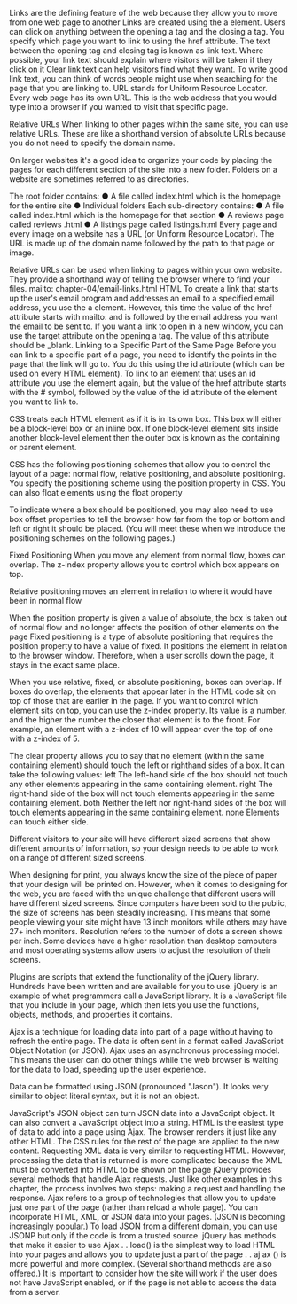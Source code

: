 
Links are the defining feature of the web
because they allow you to move from
one web page to another
Links are created using the a element. Users can click on anything
between the opening a tag and the closing a tag. You specify
which page you want to link to using the href attribute.
The text between the opening
<a> tag and closing </a> tag
is known as link text. Where
possible, your link text should
explain where visitors will be
taken if they click on it
Clear link text can help visitors
find what they want.
To write good link text, you can
think of words people might
use when searching for the
page that you are linking to. 
URL stands for Uniform
Resource Locator. Every web
page has its own URL. This is the
web address that you would type
into a browser if you wanted to
visit that specific page.

Relative URLs
When linking to other pages
within the same site, you can
use relative URLs. These are like
a shorthand version of absolute
URLs because you do not need
to specify the domain name.



On larger websites it's a good idea to organize your code by placing the
pages for each different section of the site into a new folder. Folders on a
website are sometimes referred to as directories.

The root folder contains:
● A file called index.html which
is the homepage for the
entire site
● Individual folders
Each sub-directory contains:
● A file called index.html which
is the homepage for that
section
● A reviews page called reviews
.html
● A listings page called listings.html
Every page and every image on
a website has a URL (or Uniform
Resource Locator). The URL is
made up of the domain name
followed by the path to that page
or image.

Relative URLs can be used when linking to pages within your own
website. They provide a shorthand way of telling the browser where to
find your files.
mailto: chapter-04/email-links.html HTML
To create a link that starts up
the user's email program and
addresses an email to a specified
email address, you use the a
element. However, this time the
value of the href attribute starts
with mailto: and is followed by
the email address you want the
email to be sent to.
If you want a link to open in a
new window, you can use the
target attribute on the opening
a tag. The value of this
attribute should be _blank.
Linking to a Specific
Part of the Same Page
Before you can link to a specific
part of a page, you need to
identify the points in the page
that the link will go to. You do
this using the id attribute (which
can be used on every HTML
element). 
To link to an element that uses
an id attribute you use the <a>
element again, but the value of
the href attribute starts with
the # symbol, followed by the
value of the id attribute of the
element you want to link to. 


CSS treats each HTML element as if it is in its
own box. This box will either be a block-level
box or an inline box.
If one block-level element sits inside another
block-level element then the outer box is
known as the containing or parent element.

CSS has the following positioning schemes that allow you to control
the layout of a page: normal flow, relative positioning, and absolute
positioning. You specify the positioning scheme using the position
property in CSS. You can also float elements using the float property


To indicate where a box should be positioned, you may also need to use
box offset properties to tell the browser how far from the top or bottom
and left or right it should be placed. (You will meet these when we
introduce the positioning schemes on the following pages.)


Fixed Positioning 
When you move
any element from
normal flow, boxes
can overlap. The
z-index property
allows you to control
which box appears
on top. 

Relative positioning moves an
element in relation to where it
would have been in normal flow

When the position property
is given a value of absolute,
the box is taken out of normal
flow and no longer affects the
position of other elements on
the page
Fixed positioning is a type
of absolute positioning that
requires the position property
to have a value of fixed.
It positions the element in
relation to the browser window.
Therefore, when a user scrolls
down the page, it stays in the
exact same place.

When you use relative, fixed, or
absolute positioning, boxes can
overlap. If boxes do overlap, the
elements that appear later in the
HTML code sit on top of those
that are earlier in the page.
If you want to control which
element sits on top, you can use
the z-index property. Its value
is a number, and the higher the
number the closer that element
is to the front. For example, an
element with a z-index of 10
will appear over the top of one
with a z-index of 5.



The clear property allows you
to say that no element (within
the same containing element)
should touch the left or righthand sides of a box. It can take
the following values:
left
The left-hand side of the box
should not touch any other
elements appearing in the same
containing element.
right
The right-hand side of the
box will not touch elements
appearing in the same containing
element.
both
Neither the left nor right-hand
sides of the box will touch
elements appearing in the same
containing element.
none
Elements can touch either side.



Different visitors to your site will have different sized screens that show
different amounts of information, so your design needs to be able to
work on a range of different sized screens.

When designing for print, you
always know the size of the
piece of paper that your design
will be printed on. However,
when it comes to designing for
the web, you are faced with the
unique challenge that different
users will have different sized
screens.
Since computers have been sold
to the public, the size of screens
has been steadily increasing.
This means that some people
viewing your site might have 13
inch monitors while others may
have 27+ inch monitors.
Resolution refers to the number of dots a screen shows per inch. Some
devices have a higher resolution than desktop computers and most
operating systems allow users to adjust the resolution of their screens.

Plugins are scripts that extend the functionality of the jQuery library.
Hundreds have been written and are available for you to use. 
jQuery is an example of what programmers call a JavaScript library.
It is a JavaScript file that you include in your page, which then lets you
use the functions, objects, methods, and properties it contains. 

Ajax is a technique for loading data into part of a page
without having to refresh the entire page. The data is often
sent in a format called JavaScript Object Notation (or JSON). 
Ajax uses an asynchronous processing model. This means the user can
do other things while the web browser is waiting for the data to load,
speeding up the user experience. 


Data can be formatted using JSON (pronounced "Jason").
It looks very similar to object literal syntax, but it is not an object. 

JavaScript's JSON object can turn JSON data into a JavaScript object.
It can also convert a JavaScript object into a string. 
HTML is the easiest type of data to add into a page using Ajax.
The browser renders it just like any other HTML.
The CSS rules for the rest of the page are applied to the new content. 
Requesting XML data is very similar to requesting HTML. However,
processing the data that is returned is more complicated because the
XML must be converted into HTML to be shown on the page
jQuery provides several methods that handle Ajax requests.
Just like other examples in this chapter, the process involves two steps:
making a request and handling the response. 
Ajax refers to a group of technologies that allow you to
update just one part of the page (rather than reload a
whole page).
You can incorporate HTML, XML, or JSON data into
your pages. (JSON is becoming increasingly popular.)
To load JSON from a different domain, you can use
JSONP but only if the code is from a trusted source.
jQuery has methods that make it easier to use Ajax .
. load() is the simplest way to load HTML into your
pages and allows you to update just a part of the page .
. aj ax () is more powerful and more complex. (Several
shorthand methods are also offered.)
It is important to consider how the site will work if the
user does not have JavaScript enabled, or if the page is
not able to access the data from a server. 
